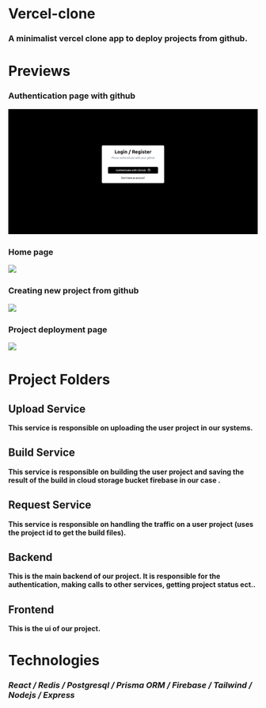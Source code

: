 # Vercel-clone
### A minimalist vercel clone app to deploy projects from github.

# Previews

### Authentication page with github
![](https://raw.githubusercontent.com/benAzouzYassin/Vercel-clone/main/previews/auth-page.png)

### Home page
![](https://raw.githubusercontent.com/benAzouzYassin/Vercel-clone/Vercel-clone/main/previews/home-page.png)

### Creating new project from github 
![](https://raw.githubusercontent.com/benAzouzYassin/Vercel-clone/Vercel-clone/main/previews/import-page.png)


### Project deployment page
![](https://raw.githubusercontent.com/benAzouzYassin/Vercel-clone/Vercel-clone/main/previews/project-page.png)

# Project Folders

## Upload Service
**This service is responsible on uploading the user project in our systems.**

## Build Service
**This service is responsible on building the user project and saving the result of the build in cloud storage bucket firebase in our case .**

## Request Service
**This service is responsible on handling the traffic on a user project (uses the project id to get the build files).**

## Backend
**This is the main backend of our project. It is responsible for the authentication, making calls to other services, getting project status ect..**

## Frontend
**This is the ui of our project.**

# Technologies
### *React / Redis / Postgresql / Prisma ORM / Firebase / Tailwind / Nodejs / Express*
